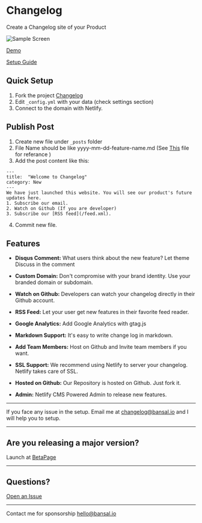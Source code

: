 
# Changelog
Create a Changelog site of your Product

![Sample Screen](https://www.changelog.site/assets/images/demo.png)

[Demo](https://updates.changelog.site)

[Setup Guide](https://medium.com/@bansal.io/how-to-host-your-product-changelog-4a7c8a44ed68) 

## Quick Setup
1. Fork the project [Changelog](https://github.com/changelogsite/changelog)
2. Edit `_config.yml` with your data (check settings section)
3. Connect to the domain with Netlify.

## Publish Post
1. Create new file under `_posts` folder
2. File Name should be like yyyy-mm-dd-feature-name.md (See [This](https://github.com/changelogsite/changelog/blob/master/_posts/2019-04-30-welcome-to-changelog.md) file for referance )
3. Add the post content like this:
```
---
title:  "Welcome to Changelog"
category: New
---
We have just launched this website. You will see our product's future updates here.
1. Subscribe our email.
2. Watch on Github (If you are developer)
3. Subscribe our [RSS feed](/feed.xml).
```
4. Commit new file.

## Features

- **Disqus Comment:**
What users think about the new feature? Let theme Discuss in the comment

- **Custom Domain:**
Don't compromise with your brand identity. Use your branded domain or subdomain.

- **Watch on Github:**
Developers can watch your changelog directly in their Github account.

- **RSS Feed:**
Let your user get new features in their favorite feed reader.

- **Google Analytics:**
Add Google Analytics with gtag.js

- **Markdown Support:**
It's easy to write change log in markdown.

- **Add Team Members:**
Host on Github and Invite team members if you want.

- **SSL Support:**
We recommend using Netlify to server your changelog. Netlify takes care of SSL.

- **Hosted on Github:**
Our Repository is hosted on Github. Just fork it.

- **Admin:**
Netlify CMS Powered Admin to release new features.

---
If you face any issue in the setup. Email me at changelog@bansal.io and I will help you to setup.

---

## Are you releasing a major version?
Launch at [BetaPage](https://betapage.co)

---
## Questions?

[Open an Issue](https://github.com/changelogsite/changelog/issues/new)

---
Contact me for sponsorship hello@bansal.io
